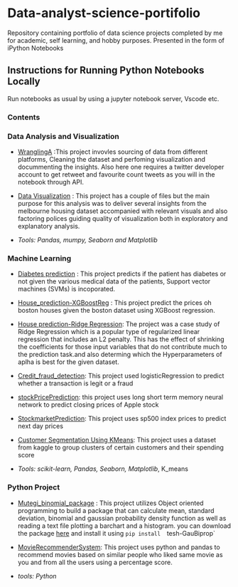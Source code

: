 # Data-analyst-science-portifolio
Repository containing portfolio of data science projects completed by me for academic, self learning, and hobby purposes. Presented in the form of iPython Notebooks

## Instructions for Running Python Notebooks Locally
Run notebooks as usual by using a jupyter notebook server, Vscode etc.

### Contents
  ### Data Analysis and Visualization
  
  * [WranglingA](https://github.com/MutegiMk/Data-analyst-science-portifolio/tree/main/WranglingA) :This project invovles sourcing of data from different platforms,       Cleaning the dataset and perfoming visualization and docummenting the insights. Also here one requires a twitter developer account to get retweet and favourite         count tweets as you will in the notebook through API.
  
  * [Data Visualization](https://github.com/MutegiMk/Data-analyst-science-portifolio/tree/main/Data%20Visualization) : This project has a couple of files but the main     purpose for this analysis was to deliver several insights from the melbourne housing dataset accompanied with relevant visuals and also factoring polices guiding       quality of visualization both in exploratory and explanatory analysis.
  
  * _Tools: Pandas, mumpy, Seaborn and Matplotlib_
  
  ### Machine Learning
   * [Diabetes prediction](https://github.com/MutegiMk/Data-analyst-science-portifolio/blob/main/Diabetes%20prediction.ipynb) : This project predicts if the patient        has diabetes or not given the various medical data of the patients, Support vector machines (SVMs) is incoporated.
   
   * [House_prediction-XGBoostReg](https://github.com/MutegiMk/Data-analyst-science-portifolio/blob/main/House_prediction-XGBoostReg.ipynb) : This project predict the      prices oh boston houses given the boston dataset using XGBoost regression.

  *  [House prediction-Ridge Regression](https://github.com/MutegiMk/Data-analyst-science-portifolio/blob/main/Housing%20Prediction%20-Ridge%20Regression.ipynb): The        project was a case study of Ridge Regression which is a popular type of regularized linear regression that includes an L2 penalty. This has the effect of              shrinking the coefficients for those input variables that do not contribute much to the prediction task.and also determing which the Hyperparameters of aplha is        best for the given dataset.
  
  *  [Credit_fraud_detection](https://github.com/MutegiMk/Data-analyst-science-portifolio/blob/main/Diabetes%20prediction.ipynb): This project used logisticRegression 
     to predict whether a transaction is legit or a fraud 
     
  *  [stockPricePrediction](https://github.com/MutegiMk/Data-analyst-science-portifolio/blob/main/stockPricePrediction.ipynb): this project uses long short term memory       neural network to predict closing prices of Apple stock
  
  *  [StockmarketPrediction](https://github.com/MutegiMk/Data-analyst-science-portifolio/blob/main/StockMarketPrediction.ipynb): This project uses sp500 index prices        to predict next day prices
  
  * [Customer Segmentation Using KMeans](https://github.com/MutegiMk/Data-analyst-science-portifolio/blob/main/Customer_Segmentation_using_K_means.ipynb): This project     uses a dataset from kaggle to group clusters of certain customers and their spending score
  
  *  _Tools: scikit-learn, Pandas, Seaborn, Matplotlib_, K_means
  
  ### Python Project
   * [Mutegi_binomial_package](https://github.com/MutegiMk/Data-analyst-science-portifolio/tree/main/mutegi_binomial_package) : This project utilizes Object oriented        programming to build a package that can calculate mean, standard deviation, binomial and gaussian probability density function as well as reading a text file          plotting a barchart and a histogram. you can download the package [here](https://pypi.org/project/tesh-gaubiprop/) and install it using `pip install 
    `tesh-GauBiprop`
    
   * [MovieRecommenderSystem](https://github.com/MutegiMk/Data-analyst-science-portifolio/blob/main/MovieRecommenderSystem.ipynb): This project uses python and              pandas to recommend  movies based on similar people who liked same movie as you and from all the users using a percentage score.
    
   * _tools: Python_
   
